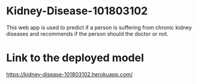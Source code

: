 # Kidney-Disease-101803102

This web app is used to predict if a person is suffering from chronic kidney diseases and recommends if the person should the doctor or not.

# Link to the deployed model

https://kidney-disease-101803102.herokuapp.com/

